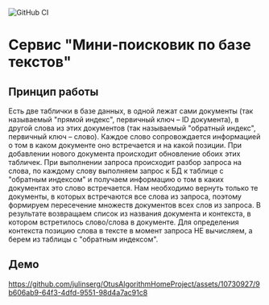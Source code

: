![GitHub CI](https://github.com/julinserg/OtusAlgorithmHomeProject/actions/workflows/tests.yml/badge.svg)
# Cервис "Мини-поисковик по базе текстов"
## Принцип работы
Есть две таблички в базе данных, в одной лежат сами документы (так называемый "прямой индекс", первичный ключ – ID документа), в другой слова из этих документов (так называемый "обратный индекс", первичный ключ – слово). Каждое слово сопровождается информацией о том в каком документе оно встречается и на какой позиции. При добавлении нового документа происходит обновление обоих этих табличек. При выполнении запроса происходит разбор запроса на слова, по каждому слову выполняем запрос к БД к таблице с "обратным индексом" и получаем информацию о том в каких документах это слово встречается. Нам необходимо вернуть только те документы, в которых встречаются все слова из запроса, поэтому формируем пересечение множеств документов всех слов из запроса. В результате возвращаем список из названия документа и контекста, в котором встретилось слово/слова в документе. Для определения контекста позицию слова в тексте в момент запроса НЕ вычисляем, а берем из таблицы с "обратным индексом".
## Демо
https://github.com/julinserg/OtusAlgorithmHomeProject/assets/10730927/9b606ab9-64f3-4dfd-9551-98d4a7ac91c8

